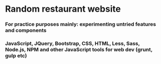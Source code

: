 # Random restaurant website

### For practice purposes mainly: experimenting untried features and components

### JavaScript, JQuery, Bootstrap, CSS, HTML, Less, Sass, Node.js, NPM and other JavaScript tools for web dev (grunt, gulp etc) 